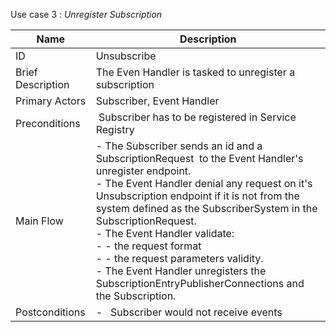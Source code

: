 Use case 3 : *Unregister Subscription*

| Name | Description |
| ---- | --------- |
| ID | Unsubscribe |
| Brief Description | The Even Handler is tasked to unregister a subscription |
| Primary Actors | Subscriber, Event Handler|
| Preconditions |  Subscriber has to be registered in Service Registry  |
| Main Flow | - The Subscriber sends an id and a SubscriptionRequest  to the Event Handler's unregister endpoint. <br/>- The Event Handler denial any request on it's Unsubscription endpoint if it is not from the system defined as the SubscriberSystem in the SubscriptionRequest. <br/>- The Event Handler validate: <br/>- - the request format <br/>- - the request parameters validity.<br/>- The Event Handler unregisters the SubscriptionEntryPublisherConnections and the Subscription. |
| Postconditions | -   Subscriber would not receive events |

